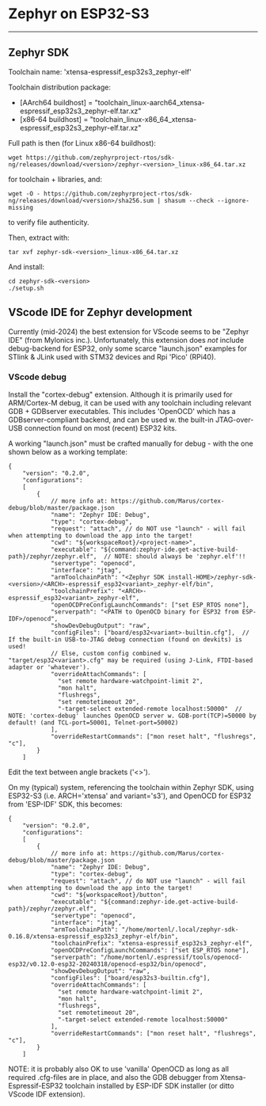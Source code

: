 # Zephyr on ESP32-S3
--------------------


## Zephyr SDK

Toolchain name: 'xtensa-espressif_esp32s3_zephyr-elf'	

Toolchain distribution package:
- [AArch64 buildhost] = "toolchain_linux-aarch64_xtensa-espressif_esp32s3_zephyr-elf.tar.xz" 
- [x86-64 buildhost] = "toolchain_linux-x86_64_xtensa-espressif_esp32s3_zephyr-elf.tar.xz"

Full path is then (for Linux x86-64 buildhost):
```
wget https://github.com/zephyrproject-rtos/sdk-ng/releases/download/<version>/zephyr-<version>_linux-x86_64.tar.xz
```
for toolchain + libraries, and:
```
wget -O - https://github.com/zephyrproject-rtos/sdk-ng/releases/download/<version>/sha256.sum | shasum --check --ignore-missing
```
to verify file authenticity.

Then, extract with:
```
tar xvf zephyr-sdk-<version>_linux-x86_64.tar.xz 
```

And install:
```
cd zephyr-sdk-<version>
./setup.sh
```

## VScode IDE for Zephyr development

Currently (mid-2024) the best extension for VScode seems to be "Zephyr IDE" (from Mylonics inc.).
Unfortunately, this extension does *not* include debug-backend for ESP32, 
only some scarce "launch.json" examples for STlink & JLink used with STM32 devices and Rpi 'Pico' (RPi40).

### VScode debug
Install the "cortex-debug" extension. Although it is primarily used for ARM/Cortex-M debug, 
it can be used with any toolchain including relevant GDB + GDBserver executables.
This includes 'OpenOCD' which has a GDBserver-compliant backend, and can be used w. the built-in JTAG-over-USB 
connection found on most (recent) ESP32 kits. 

A working "launch.json" must be crafted manually for debug - 
with the one shown below as a working template:
```
{
	"version": "0.2.0",
	"configurations": 
	[
		{
		    // more info at: https://github.com/Marus/cortex-debug/blob/master/package.json
		    "name": "Zephyr IDE: Debug",
		    "type": "cortex-debug",
		    "request": "attach", // do NOT use "launch" - will fail when attempting to download the app into the target!
		    "cwd": "${workspaceRoot}/<project-name>",
		    "executable": "${command:zephyr-ide.get-active-build-path}/zephyr/zephyr.elf",  // NOTE: should always be 'zephyr.elf'!!
		    "servertype": "openocd",
		    "interface": "jtag",
		    "armToolchainPath": "<Zephyr SDK install-HOME>/zephyr-sdk-<version>/<ARCH>-espressif_esp32<variant>_zephyr-elf/bin",
		    "toolchainPrefix": "<ARCH>-espressif_esp32<variant>_zephyr-elf", 
		    "openOCDPreConfigLaunchCommands": ["set ESP_RTOS none"],
		    "serverpath": "<PATH to OpenOCD binary for ESP32 from ESP-IDF>/openocd",
		    "showDevDebugOutput": "raw",
		    "configFiles": ["board/esp32<variant>-builtin.cfg"],  // If the built-in USB-to-JTAG debug connection (found on devkits) is used! 
		    // Else, custom config combined w. "target/esp32<variant>.cfg" may be required (using J-Link, FTDI-based adapter or 'whatever').
		    "overrideAttachCommands": [
		      "set remote hardware-watchpoint-limit 2",
		      "mon halt",
		      "flushregs",
		      "set remotetimeout 20",
		      "-target-select extended-remote localhost:50000"	// NOTE: 'cortex-debug' launches OpenOCD server w. GDB-port(TCP)=50000 by default! (and TCL-port=50001, Telnet-port=50002)
		    ],
		    "overrideRestartCommands": ["mon reset halt", "flushregs", "c"],
		}
	]
```
Edit the text between angle brackets ('<>').


On my (typical) system, referencing the toolchain within Zephyr SDK, 
using ESP32-S3 (i.e. ARCH='xtensa' and variant='s3'),
and OpenOCD for ESP32 from 'ESP-IDF' SDK, this becomes:
```
{
	"version": "0.2.0",
	"configurations": 
	[
		{
		    // more info at: https://github.com/Marus/cortex-debug/blob/master/package.json
		    "name": "Zephyr IDE: Debug",
		    "type": "cortex-debug",
		    "request": "attach", // do NOT use "launch" - will fail when attempting to download the app into the target!
		    "cwd": "${workspaceRoot}/button",
		    "executable": "${command:zephyr-ide.get-active-build-path}/zephyr/zephyr.elf", 
		    "servertype": "openocd",
		    "interface": "jtag",
		    "armToolchainPath": "/home/mortenl/.local/zephyr-sdk-0.16.8/xtensa-espressif_esp32s3_zephyr-elf/bin",
		    "toolchainPrefix": "xtensa-espressif_esp32s3_zephyr-elf", 
		    "openOCDPreConfigLaunchCommands": ["set ESP_RTOS none"],
		    "serverpath": "/home/mortenl/.espressif/tools/openocd-esp32/v0.12.0-esp32-20240318/openocd-esp32/bin/openocd",
		    "showDevDebugOutput": "raw",
		    "configFiles": ["board/esp32s3-builtin.cfg"], 
		    "overrideAttachCommands": [
		      "set remote hardware-watchpoint-limit 2",
		      "mon halt",
		      "flushregs",
		      "set remotetimeout 20",
		      "-target-select extended-remote localhost:50000"	
		    ],
		    "overrideRestartCommands": ["mon reset halt", "flushregs", "c"],
		}
	]
```

NOTE: it is probably also OK to use 'vanilla' OpenOCD as long as all required .cfg-files are in place, 
and also the GDB debugger from Xtensa-Espressif-ESP32 toolchain installed by ESP-IDF SDK installer (or ditto VScode IDF extension).

 


